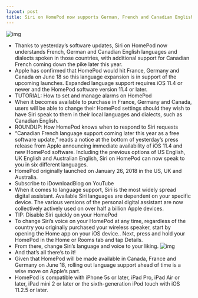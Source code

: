 ```yaml
---
layout: post
title: Siri on HomePod now supports German, French and Canadian English
---
```

![img](http://media.idownloadblog.com/wp-content/uploads/2018/05/iOS-11.4-Home-app-HomePod-Siri-change-language-001.png)
* Thanks to yesterday’s software updates, Siri on HomePod now understands French, German and Canadian English languages and dialects spoken in those countries, with additional support for Canadian French coming down the pike later this year.
* Apple has confirmed that HomePod would hit France, Germany and Canada on June 18 so this language expansion is in support of the upcoming launches. Expanded language support requires iOS 11.4 or newer and the HomePod software version 11.4 or later.
* TUTORIAL: How to set and manage alarms on HomePod
* When it becomes available to purchase in France, Germany and Canada, users will be able to change their HomePod settings should they wish to have Siri speak to them in their local languages and dialects, such as Canadian English.
* ROUNDUP: How HomePod knows when to respond to Siri requests
* “Canadian French language support coming later this year as a free software update,” reads a notice at the bottom of yesterday’s press release from Apple announcing immediate availability of iOS 11.4 and new HomePod software. Including the previous options of US English, UK English and Australian English, Siri on HomePod can now speak to you in six different languages.
* HomePod originally launched on January 26, 2018 in the US, UK and Australia.
* Subscribe to iDownloadBlog on YouTube
* When it comes to language support, Siri is the most widely spread digital assistant. Available Siri languages are dependent on your specific device. The various versions of the personal digital assistant are now collectively actively used on over half a billion Apple devices.
* TIP: Disable Siri quickly on your HomePod
* To change Siri’s voice on your HomePod at any time, regardless of the country you originally purchased your wireless speaker, start by opening the Home app on your iOS device.. Next, press and hold your HomePod in the Home or Rooms tab and tap Details.
* From there, change Siri’s language and voice to your liking.
![img](http://media.idownloadblog.com/wp-content/uploads/2018/05/HomePod-white-teaser-003.jpg)
* And that’s all there’s to it!
* Given that HomePod will be made available in Canada, France and Germany on June 18, rolling out language support ahead of time is a wise move on Apple’s part.
* HomePod is compatible with iPhone 5s or later, iPad Pro, iPad Air or later, iPad mini 2 or later or the sixth-generation iPod touch with iOS 11.2.5 or later.

